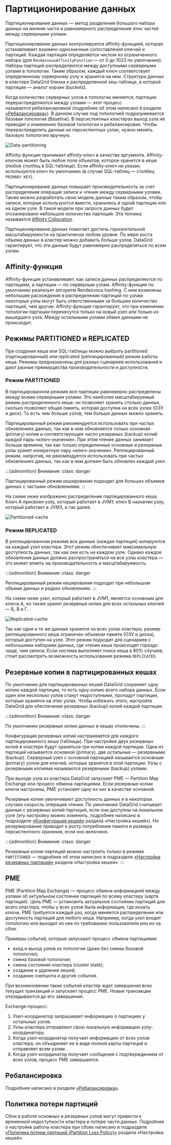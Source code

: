 # Партиционирование данных

Партиционирование данных — метод разделения большого набора данных на мелкие части и равномерного распределения этих частей между серверными узлами.

Партиционирование данных контролируется affinity-функцией, которая устанавливает взаимно-однозначные сопоставления ключей и партиций. Каждая партиция определяется числом из ограниченного набора (для `RendezvousAffinityFunction` — от 0 до 1023 по умолчанию). Наборы партиций распределяются между доступными серверными узлами в топологии. Таким образом, каждый ключ соответствует определенному серверному узлу и хранится на нем. Структура данных в кластере DataGrid близка к распределенной хеш-таблице, в которой партиции — аналог корзин (buckets).

Когда количество серверных узлов в топологии меняется, партиции перераспределяются между узлами — этот процесс называется ребалансировкой (подробнее об этом написано в разделе [«Ребалансировка»](rebalancing.md)). В данном случае под топологией подразумевается базовая топология (Baseline). В персистентных кластерах выход узла не приводит к изменению базовой топологии и ребалансировке. Чтобы перераспределить данные на персистентных узлах, нужно менять базовую топологию вручную.

![Data-partitioning](./resources/data-partitioning.png)

Affinity-функция принимает affinity-ключ в качестве аргумента. Affinity-ключом может быть любое поле объектов, которое хранится в кеше (любой столбец в SQL-таблице). Если affinity-ключ не указан, используется ключ по умолчанию (в случае SQL-таблиц — столбец `PRIMARY KEY`).

Партиционирование данных повышает производительность за счет распределения операций записи и чтения между серверными узлами. Также можно разработать свою модель данных таким образом, чтобы записи, которые используются вместе, хранились в одной партиции или на одном узле. В такой модели при запросе данных будет отсканировано небольшое количество партиций. Эта техника называется [Affinity Collocation](affinity_collocation.md).

Партиционирование данных помогает достичь горизонтальной масштабируемости на практически любом уровне. По мере роста объема данных в кластер можно добавить больше узлов. DataGrid гарантирует, что эти данные будут равномерно распределяться по всем узлам.

## Affinity-функция

Affinity-функция устанавливает, как записи данных распределяются по партициям, а партиции — по серверным узлам. Affinity-функция по умолчанию реализует алгоритм Rendezvous hashing. С ним возможны небольшие расхождения в распределении партиций по узлам: некоторые узлы могут быть ответственными за большее количество партиций, чем другие. Affinity-функция гарантирует, что при изменении топологии партиции перенесутся только на новый узел или только из вышедшего узла. Между остальными узлами обмен данными не происходит.

## Режимы PARTITIONED и REPLICATED

При создании кеша или SQL-таблицы можно выбрать partitioned (партицированный) или replicated (реплицированный) режим работы кеша. Режимы предназначены для разных сценариев использования и дают разные преимущества производительности и доступности.

### Режим PARTITIONED

В партицированном режиме все партиции равномерно распределены между всеми серверными узлами. Это наиболее масштабируемый режим распределенного кеша: он позволяет хранить столько данных, сколько позволяет общая память, которая доступна на всех узлах (ОЗУ и диск). То есть чем больше узлов, тем больше данных можно хранить.

Партицированный режим рекомендуется использовать при частых обновлениях данных, так как в нем обновляется только основная (primary) копия и соответствующее число резервных (backup) копий каждой пары «ключ-значение». При этом чтение данных занимает больше времени, так как только определенные основные и резервные узлы хранят конкретную пару «ключ-значение». Реплицированный режим, напротив, не рекомендуется использовать при частых обновлениях данных, так как в нем должен быть обновлен каждый узел.

:::{admonition} Внимание
:class: danger

Партицированный режим кеширования подходит для больших объемов данных с частыми обновлениями.
:::

На схеме ниже изображено распределение партицированного кеша. Ключ A присвоен узлу, который работает в JVM1; ключ B назначен узлу, который работает в JVM3, и так далее.

![Partitioned-cache](./resources/partitioned-cache.png)

### Режим REPLICATED

В реплицированном режиме все данные (каждая партиция) копируются на каждый узел кластера. Этот режим обеспечивает максимальную доступность данных, так как они есть на каждом узле. Однако каждое обновление данных должно распространяться на все узлы кластера — это может влиять на производительность и масштабируемость.

:::{admonition} Внимание
:class: danger

Реплицированный режим кеширования подходит при небольшом объеме данных и редких обновлениях.
:::

На схеме ниже узел, который работает в JVM1, является основным для ключа А, но также хранит резервные копии для всех остальных ключей — Б, В и Г.

![Replicated-cache](./resources/replicated-cache.png)

Так как одни и те же данные хранятся на всех узлах кластера, размер реплицированного кеша ограничен объемом памяти (ОЗУ и диска), который доступен на узле. Этот режим подходит для сценариев с небольшими наборами данных, где чтения кеша происходят гораздо чаще, чем записи. Если система выполняет поиск кеша в 80% случаев, стоит рассмотреть возможность использования режима `REPLICATED`.

## Резервные копии в партицированных кешах

По умолчанию для партицированных кешей DataGrid сохраняет одну копию каждой партиции, то есть одну копию всего набора данных. Если один или несколько узлов станут недоступными, пропадут партиции, которые хранятся на этих узлах. Чтобы избежать этого, настройте DataGrid для обеспечения резервных (backup) копий каждой партиции.

:::{admonition} Внимание
:class: danger

По умолчанию резервные копии данных в кешах отключены.
:::

Конфигурация резервных копий настраивается для каждого партицированного кеша (таблицы). При настройке двух резервных копий в кластере будут храниться три копии каждой партиции. Одна из партиций называется основной (primary), две остальные — резервными (backup). Серверный узел с основной партицией называется основным (primary) узлом для ключей, которые хранятся в этой партиции. Узлы с резервными копиями называются резервными (backup) узлами.

При выходе узла из кластера DataGrid запускает PME — Partition Map Exchange или процесс обмена партициями. Если резервные копии ключа настроены, PME установит одну из них в качестве основной.

Резервные копии увеличивают доступность данных и в некоторых случаях скорость операций чтения. По умолчанию DataGrid считывает данные с резервных копий партиций, если они доступны на локальном узле (эту настройку можно изменить, подробнее написано в подразделе [«Конфигурация кешей»](cache_setup.md) раздела «Настройка кешей»). Но резервирование приводит к росту потребления памяти и размера персистентного хранения, если оно включено.

:::{admonition} Внимание
:class: danger

Резервные копии партиций можно настроить только в режиме `PARTITIONED` — подробнее об этом написано в подразделе [«Настройка резервных партиций»](setting_up_backup_partitions.md) раздела «Настройка кешей».
:::

## PME

PME (Partition Map Exchange) — процесс обмена информацией между узлами об актуальном состоянии партиций по всему кластеру (карта партиций). Цель PME — установить актуальное состояние партиций для всего кластера, чтобы у всех узлов была информация, где искать ключи. PME требуется каждый раз, когда меняется распределение или доступность партиций для любого кеша. Например, когда узел входит топологию или выходит из нее по требованию пользователя или из-за сбоя.

Примеры событий, которые запускают процесс обмена партициями:

- вход и выход узлов из топологии (даже без смены базовой топологии);
- смена базовой топологии;
- смена состояния кластера (cluster state);
- создание и удаление кешей;
- создание снепшота и другие события.

При возникновении таких событий кластер ждет завершения всех текущих транзакций и запускает процесс PME. Новые транзакции откладываются до его завершения.

Exchange-процесс:

1. Узел-координатор запрашивает информацию о партициях у остальных узлов.
2. Узлы кластера отправляют свою локальную информацию узлу-координатору.
3. Когда узел-координатор получает информацию от всех узлов кластера, он объединяет ее в виде полной карты партиций и отправляет всем узлам.
4. Когда узел-координатор получает сообщения с подтверждением от всех узлов, процесс PME завершается.

## Ребалансировка

Подробнее написано в разделе [«Ребалансировка»](rebalancing.md).

## Политика потери партиций

Сбои в работе основных и резервных узлов могут привести к временной недоступности кластера и потере части данных. Подробнее о настройке работы кластера при сбоях написано в подразделе [«Политика потери партиций (Partition Loss Policy)»](partition_loss_policy.md) раздела «Настройка кешей».